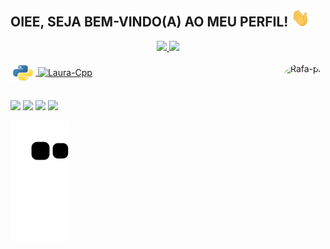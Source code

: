 ## OIEE, SEJA BEM-VINDO(A) AO MEU PERFIL! <img  src="https://raw.githubusercontent.com/ABSphreak/ABSphreak/master/gifs/Hi.gif" width="30px"></h1>

<div align="center">
  <a href="https://github.com/Laura-rosce">
  <img height="180em" src="https://github-readme-stats.vercel.app/api?username=Laura-rosce&show_icons=true&theme=outrun&include_all_commits=true&count_private=true"/>
  <img height="180em" src="https://github-readme-stats.vercel.app/api/top-langs/?username=Laura-rosce&layout=compact&langs_count=7&theme=outrun"/>
    
</div>
  
<div style="display: inline_block"><br>
  <img align="center" alt="Laura-Python" height="30" width="40" src="https://raw.githubusercontent.com/devicons/devicon/master/icons/python/python-original.svg">
  <img align="center" alt="Laura-Cpp" height="30" width="40" src="https://cdn.jsdelivr.net/gh/devicons/devicon/icons/cplusplus/cplusplus-original.svg">
  <img align="right" alt="Rafa-pic" height="150" style="border-radius:50px;" src="https://cdn.discordapp.com/attachments/941162449460158514/962422439445422160/63624974170263.5c24e5846da61.jpg">
</div>
  
  </div>
  
  ##
 
<div> 
  <a href="https://instagram.com/laura_rosce" target="_blank"><img src="https://img.shields.io/badge/-Instagram-%23E4405F?style=for-the-badge&logo=instagram&logoColor=white" target="_blank"></a>
 <a href="https://discord.com/channels/@me" target="_blank"><img src="https://img.shields.io/badge/Discord-7289DA?style=for-the-badge&logo=discord&logoColor=white" target="_blank"></a> 
  <a href = "mailto:lauraroscelle2015@gmail.com"><img src="https://img.shields.io/badge/-Gmail-%23333?style=for-the-badge&logo=gmail&logoColor=white" target="_blank"></a>
  <a href="https://www.linkedin.com/in/laura-roscelle-38b767234/" target="_blank"><img src="https://img.shields.io/badge/-LinkedIn-%230077B5?style=for-the-badge&logo=linkedin&logoColor=white" target="_blank"></a> 
 
  ![Snake animation](https://github.com/Laura-rosce/Laura-rosce/blob/output/github-contribution-grid-snake.svg)
 
</div>
